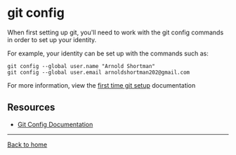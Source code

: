 # git config

When first setting up git, you'll need to work with the git config commands in order to set up your identity.

For example, your identity can be set up with the commands such as:
~~~
git config --global user.name "Arnold Shortman"
git config --global user.email arnoldshortman202@gmail.com
~~~
For more information, view the [first time git setup](https://git-scm.com/book/en/v2/Getting-Started-First-Time-Git-Setup) documentation

## Resources

- [Git Config Documentation](https://git-scm.com/docs/git-config)

---

[Back to home](../README.md)